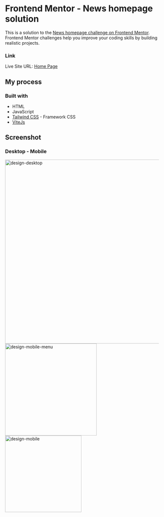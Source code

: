 # Frontend Mentor - News homepage solution

This is a solution to the [News homepage challenge on Frontend Mentor](https://www.frontendmentor.io/challenges/news-homepage-H6SWTa1MFl). Frontend Mentor challenges help you improve your coding skills by building realistic projects.

### Link
Live Site URL: [Home Page](https://home-page-frontendmentor.netlify.app/)

## My process
### Built with

- HTML
- JavaScript
- [Tailwind CSS](https://tailwindcss.com/) - Framework CSS
- [ViteJs](https://vite.dev/)


## Screenshot
### Desktop - Mobile

<div>
  <img src="https://res.cloudinary.com/dgzl4erpc/image/upload/v1737400787/frontend-mentor/home-page/design-desktop_iz4xjt.jpg" alt="design-desktop" style="width: 600px;">
  <img src="https://res.cloudinary.com/dgzl4erpc/image/upload/v1737397282/frontend-mentor/home-page/design-mobile-menu_hyn0lj.png" alt="design-mobile-menu" style="width: 300px;">
  <img src="https://res.cloudinary.com/dgzl4erpc/image/upload/v1737470620/frontend-mentor/home-page/mobile-img_u21s8t.png" alt="design-mobile" style="width: 250px;">
</div>

